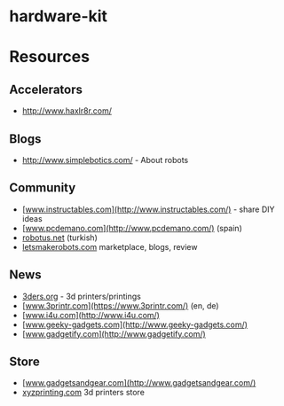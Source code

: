 # hardware-kit

# Resources

## Accelerators

* http://www.haxlr8r.com/

## Blogs

* http://www.simplebotics.com/ - About robots

## Community

* [www.instructables.com](http://www.instructables.com/) - share DIY ideas
* [www.pcdemano.com](http://www.pcdemano.com/) (spain)
* [robotus.net](http://robotus.net/) (turkish)
* [letsmakerobots.com](http://letsmakerobots.com/) marketplace, blogs, review

## News

* [3ders.org](http://3ders.org/) - 3d printers/printings
* [www.3printr.com](https://www.3printr.com/) (en, de)
* [www.i4u.com](http://www.i4u.com/)
* [www.geeky-gadgets.com](http://www.geeky-gadgets.com/)
* [www.gadgetify.com](http://www.gadgetify.com/)

## Store

* [www.gadgetsandgear.com](http://www.gadgetsandgear.com/)
* [xyzprinting.com](http://xyzprinting.com/) 3d printers store
